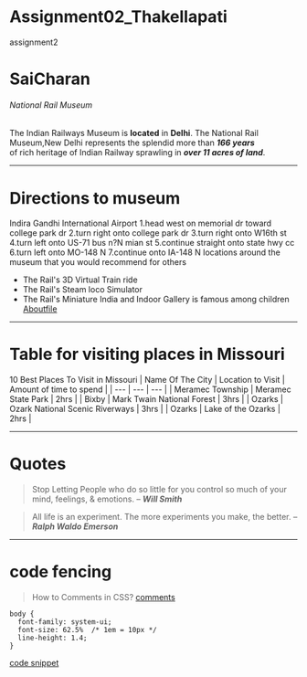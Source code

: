 # Assignment02_Thakellapati
assignment2
# SaiCharan
###### National Rail Museum
The Indian Railways Museum is **located** in **Delhi**.
The National Rail Museum,New Delhi represents the splendid more than ***166 years***<br>of rich heritage of Indian Railway sprawling in ***over 11 acres of land***.
_ _ _
# Directions to museum
Indira Gandhi International Airport
1.head west on memorial dr toward college park dr
2.turn right onto college park dr
3.turn right onto W16th st
4.turn left onto US-71 bus n?N mian st
5.continue straight onto state hwy cc
6.turn left onto MO-148 N
7.continue onto IA-148 N
locations around the museum that you would recommend for others
- The Rail's 3D Virtual Train ride
- The Rail's Steam loco Simulator
- The Rail's Miniature India and Indoor Gallery is famous among children
[Aboutfile](AboutMe.md)

_ _ _
# Table for visiting places in Missouri
10 Best Places To Visit in Missouri
| Name  Of The City | Location to Visit | Amount of time to spend |
| --- | --- | --- |
| Meramec Township | Meramec State Park | 2hrs |
| Bixby | Mark Twain National Forest | 3hrs |
| Ozarks | Ozark National Scenic Riverways | 3hrs |
| Ozarks | Lake of the Ozarks | 2hrs |

_ _ _
# Quotes
>Stop Letting People who do so little for you control so much of your mind, feelings, & emotions. – ***Will Smith***

>All life is an experiment. The more experiments you make, the better. – ***Ralph Waldo Emerson***

_ _ _
# code fencing
>How to Comments in CSS?
[comments](https://www.w3schools.com/css/css_comments.asp)
```
body {
  font-family: system-ui;
  font-size: 62.5%  /* 1em = 10px */
  line-height: 1.4;
}
```
[code snippet](https://css-tricks.com/snippets/css/comments-in-css/)
